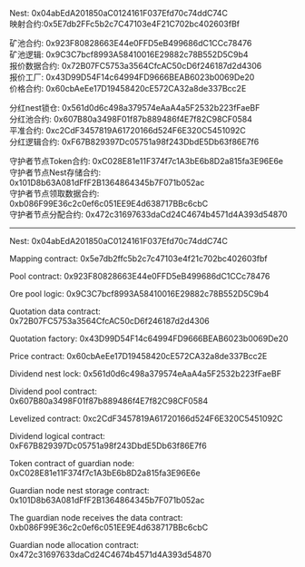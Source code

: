 Nest: 0x04abEdA201850aC0124161F037Efd70c74ddC74C  
映射合约:0x5E7db2FFc5b2c7C47103e4F21C702bc402603fBf

矿池合约: 0x923F80828663E44e0FFD5eB499686dC1CCc78476  
矿池逻辑: 0x9C3C7bcf8993A58410016E29882c78B552D5C9b4  
报价数据合约: 0x72B07FC5753a3564CfcAC50cD6f246187d2d4306  
报价工厂: 0x43D99D54F14c64994FD9666BEAB6023b0069De20  
价格合约: 0x60cbAeEe17D19458420cE572CA32a8de337Bcc2E

分红nest锁仓: 0x561d0d6c498a379574eAaA4a5F2532b223fFaeBF  
分红池合约: 0x607B80a3498F01f87b889486f4E7f82C98CF0584   
平准合约: 0xc2CdF3457819A61720166d524F6E320C5451092C  
分红逻辑合约: 0xF67B829397Dc05751a98f243DbdE5Db63f86E7f6

守护者节点Token合约: 0xC028E81e11F374f7c1A3bE6b8D2a815fa3E96E6e  
守护者节点Nest存储合约: 0x101D8b63A081dFfF2B1364864345b7F071b052ac   
守护者节点领取数据合约: 0xb086F99E36c2c0ef6c051EE9E4d638717BBc6cbC   
守护者节点分配合约: 0x472c31697633daCd24C4674b4571d4A393d54870 


---


Nest: 0x04abEdA201850aC0124161F037Efd70c74ddC74C

Mapping contract: 0x5e7db2ffc5b2c7c47103e4f21c702bc402603fbf



Pool contract: 0x923F80828663E44e0FFD5eB499686dC1CCc78476

Ore pool logic: 0x9C3C7bcf8993A58410016E29882c78B552D5C9b4

Quotation data contract: 0x72B07FC5753a3564CfcAC50cD6f246187d2d4306

Quotation factory: 0x43D99D54F14c64994FD9666BEAB6023b0069De20

Price contract: 0x60cbAeEe17D19458420cE572CA32a8de337Bcc2E



Dividend nest lock: 0x561d0d6c498a379574eAaA4a5F2532b223fFaeBF

Dividend pool contract: 0x607B80a3498F01f87b889486f4E7f82C98CF0584

Levelized contract: 0xc2CdF3457819A61720166d524F6E320C5451092C

Dividend logical contract: 0xF67B829397Dc05751a98f243DbdE5Db63f86E7f6



Token contract of guardian node: 0xC028E81e11F374f7c1A3bE6b8D2a815fa3E96E6e

Guardian node nest storage contract: 0x101D8b63A081dFfF2B1364864345b7F071b052ac

The guardian node receives the data contract: 0xb086F99E36c2c0ef6c051EE9E4d638717BBc6cbC

Guardian node allocation contract: 0x472c31697633daCd24C4674b4571d4A393d54870

